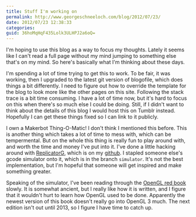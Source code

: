 ```yaml
---
title: Stuff I'm working on
permalink: http://www.georgeschneeloch.com/blog/2012/07/23/
date: 2012/07/23 12:38:33
categories: 
guid: 36hoMqHqF435Lolk3ULHPJ2a6oQ=
---
```

I'm hoping to use this blog as a way to focus my thoughts. Lately it seems like I can't read a full page without my mind jumping to something else that's on my mind. So here's basically what I'm thinking about these days.

I'm spending a lot of time trying to get this to work. To be fair, it was working, then I upgraded to the latest git version of blogofile, which does things a bit differently. I need to figure out how to override the template for the blog to look more like the other pages on this site. Following the stack trace is a bit time consuming. I have a lot of time now, but it's hard to focus on this when there's so much else I could be doing. Still, if I didn't want to think about the details of this blog I would host this on Tumblr instead. Hopefully I can get these things fixed so I can link to it publicly.

I own a Makerbot Thing-O-Matic! I don't think I mentioned this before. This is another thing which takes a lot of time to mess with, which can be tempermental. But on the whole this thing is really fun to play around with, and worth the time and money I've put into it. I've done a little hacking around with [ReplicatorG](http://replicat.org), which is on my [github](http://github.com/bostonbusmap/replicatorg). I stapled someone else's gcode simulator onto it, which is in the branch `simulator`. It's not the best implementation, but I'm hopeful that someone will get inspired and make something greater.

Speaking of the simulator, I've been reading through the [OpenGL red book](http://www.glprogramming.com/red/) slowly. It is somewhat ancient, but I really like how it is written, and I figure that it wouldn't hurt to learn how OpenGL used to be done. Apparently the newest version of this book doesn't really go into OpenGL 3 much. The next edition isn't out until 2013, so I figure I have time to catch up.
